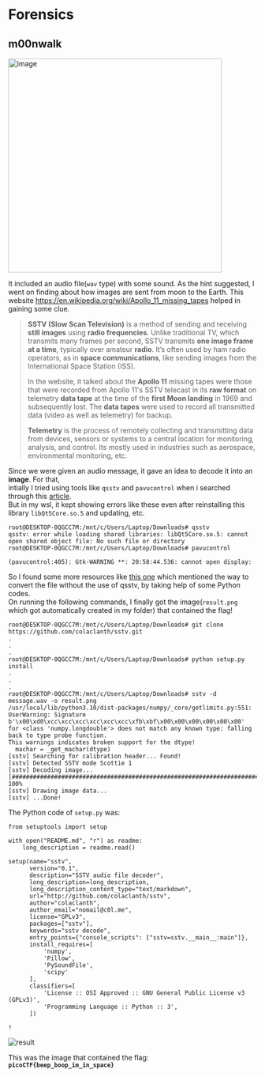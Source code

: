 # Forensics  

## m00nwalk  
<img width="433" alt="image" src="https://github.com/user-attachments/assets/ad67f4ee-db61-40b2-b468-2a478b779bc8" />  

It included an audio file(`wav` type) with some sound. As the hint suggested, I went on finding about how images are sent from moon 
to the Earth. This website https://en.wikipedia.org/wiki/Apollo_11_missing_tapes helped in gaining some clue.  

>**SSTV (Slow Scan Television)** is a method of sending and receiving **still images** using **radio frequencies**. 
>Unlike traditional TV, which transmits many frames per second, SSTV transmits **one image frame at a time**,
>typically over amateur **radio**. It’s often used by ham radio operators, as in **space communications**,
>like sending images from the International Space Station (ISS).  
>
>In the website, it talked about the **Apollo 11** missing tapes were those that were recorded from
>Apollo 11's SSTV telecast in its **raw format** on telemetry **data tape** at the time of the **first Moon landing** in 1969 and subsequently lost.
>The **data tapes** were used to record all transmitted data (video as well as telemetry) for backup.  
>
>**Telemetry** is the process of remotely collecting and transmitting data from devices, sensors or systems to a central location for monitoring, analysis, and control.
>Its mostly used in industries such as aerospace, environmental monitoring, etc.


Since we were given an audio message, it gave an idea to decode it into an **image**. For that,  
intially I tried using tools like `qsstv` and `pavucontrol` when i searched through this [article](https://ourcodeworld.com/articles/read/956/how-to-convert-decode-a-slow-scan-television-transmissions-sstv-audio-file-to-images-using-qsstv-in-ubuntu-18-04).  
But in my wsl, it kept showing errors like these even after reinstalling this library `libQt5Core.so.5` and updating, etc.  
```
root@DESKTOP-0QGCC7M:/mnt/c/Users/Laptop/Downloads# qsstv
qsstv: error while loading shared libraries: libQt5Core.so.5: cannot open shared object file: No such file or directory  
root@DESKTOP-0QGCC7M:/mnt/c/Users/Laptop/Downloads# pavucontrol

(pavucontrol:405): Gtk-WARNING **: 20:58:44.536: cannot open display:  
```

So I found some more resources like [this one](https://github.com/colaclanth/sstv/tree/master/sstv) which mentioned the way to convert the file without the use of qsstv, by taking help of 
some Python codes.  
On running the following commands, I finally got the image(`result.png` which got automatically created in my folder) that contained the flag!  
```
root@DESKTOP-0QGCC7M:/mnt/c/Users/Laptop/Downloads# git clone https://github.com/colaclanth/sstv.git
.
.
.
root@DESKTOP-0QGCC7M:/mnt/c/Users/Laptop/Downloads# python setup.py install
.
.
.  
root@DESKTOP-0QGCC7M:/mnt/c/Users/Laptop/Downloads# sstv -d message.wav -o result.png
/usr/local/lib/python3.10/dist-packages/numpy/_core/getlimits.py:551: UserWarning: Signature b'\x00\xd0\xcc\xcc\xcc\xcc\xcc\xcc\xfb\xbf\x00\x00\x00\x00\x00\x00' for <class 'numpy.longdouble'> does not match any known type: falling back to type probe function.
This warnings indicates broken support for the dtype!
  machar = _get_machar(dtype)
[sstv] Searching for calibration header... Found!
[sstv] Detected SSTV mode Scottie 1
[sstv] Decoding image...   [######################################################################################] 100%
[sstv] Drawing image data...
[sstv] ...Done!  
```
The Python code of `setup.py` was:  
```
from setuptools import setup

with open("README.md", "r") as readme:
    long_description = readme.read()

setup(name="sstv",
      version="0.1",
      description="SSTV audio file decoder",
      long_description=long_description,
      long_description_content_type="text/markdown",
      url="http://github.com/colaclanth/sstv",
      author="colaclanth",
      author_email="nomail@c0l.me",
      license="GPLv3",
      packages=["sstv"],
      keywords="sstv decode",
      entry_points={"console_scripts": ["sstv=sstv.__main__:main"]},
      install_requires=[
          'numpy',
          'Pillow',
          'PySoundFile',
          'scipy'
      ],
      classifiers=[
          'License :: OSI Approved :: GNU General Public License v3 (GPLv3)',
          'Programming Language :: Python :: 3',
      ])

!
```
![result](https://github.com/user-attachments/assets/1fa41936-8f2e-42cd-a5ad-34cc7ecb54e9)   


This was the image that contained the flag:  
**`picoCTF{beep_boop_im_in_space}`** 








